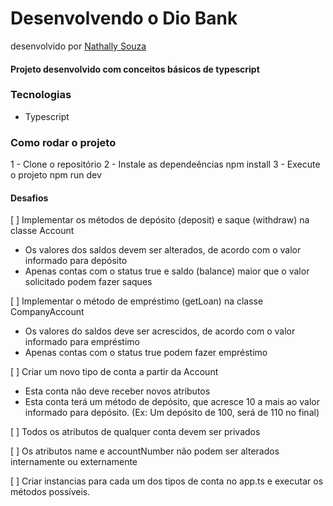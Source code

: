 # Desenvolvendo o Dio Bank
desenvolvido por [Nathally Souza](https://github.com/nathyts)
#### Projeto desenvolvido com conceitos básicos de typescript
### Tecnologias
- Typescript

### Como rodar o projeto
1 - Clone o repositório
2 - Instale as dependeências
npm install
3 - Execute o projeto
npm run dev

#### Desafios
[ ] Implementar os métodos de depósito (deposit) e saque (withdraw) na classe Account
  - Os valores dos saldos devem ser alterados, de acordo com o valor informado para depósito
  - Apenas contas com o status true e saldo (balance) maior que o valor solicitado podem fazer saques

[ ] Implementar o método de empréstimo (getLoan) na classe CompanyAccount
  - Os valores do saldos deve ser acrescidos, de acordo com o valor informado para empréstimo
  - Apenas contas com o status true podem fazer empréstimo

[ ] Criar um novo tipo de conta a partir da Account
  - Esta conta não deve receber novos atributos
  - Esta conta terá um método de depósito, que acresce 10 a mais ao valor informado para depósito. (Ex: Um depósito de 100, será de 110 no final)

[ ] Todos os atributos de qualquer conta devem ser privados

[ ] Os atributos name e accountNumber não podem ser alterados internamente ou externamente

[ ] Criar instancias para cada um dos tipos de conta no app.ts e executar os métodos possíveis.
